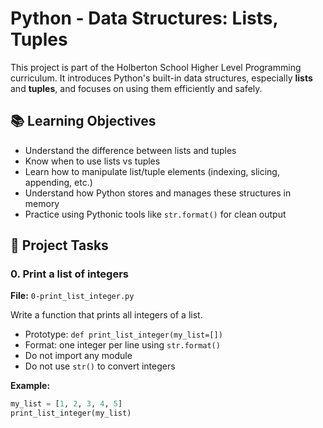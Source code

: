 # Python - Data Structures: Lists, Tuples

This project is part of the Holberton School Higher Level Programming curriculum. It introduces Python's built-in data structures, especially **lists** and **tuples**, and focuses on using them efficiently and safely.

## 📚 Learning Objectives

- Understand the difference between lists and tuples
- Know when to use lists vs tuples
- Learn how to manipulate list/tuple elements (indexing, slicing, appending, etc.)
- Understand how Python stores and manages these structures in memory
- Practice using Pythonic tools like `str.format()` for clean output

## 🚀 Project Tasks

### 0. Print a list of integers
**File:** `0-print_list_integer.py`

Write a function that prints all integers of a list.

- Prototype: `def print_list_integer(my_list=[])`
- Format: one integer per line using `str.format()`
- Do not import any module
- Do not use `str()` to convert integers

**Example:**
```python
my_list = [1, 2, 3, 4, 5]
print_list_integer(my_list)
